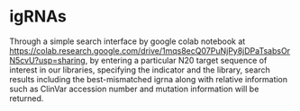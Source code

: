 # igRNAs

Through a simple search interface by google colab notebook at 
https://colab.research.google.com/drive/1mqs8ecQ07PuNjPy8jDPaTsabsOrN5cvU?usp=sharing, 
by entering a particular N20 target sequence of interest in our libraries, specifying the indicator and the library, search results including the best-mismatched igrna along with relative information such as ClinVar accession number and mutation information will be returned.
